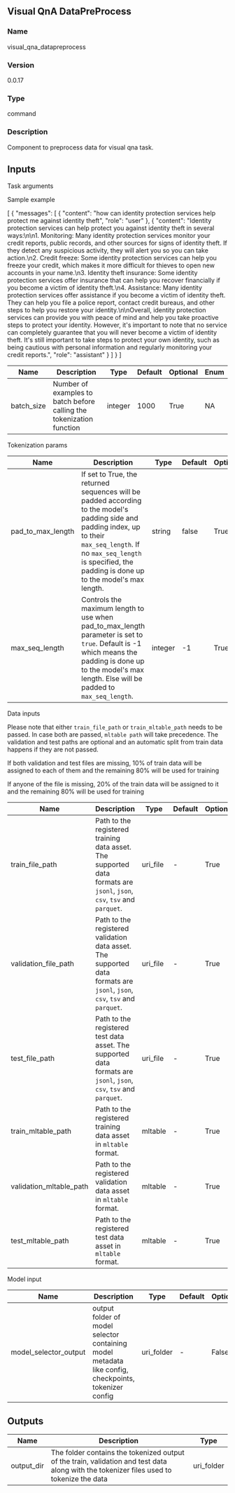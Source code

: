 ## Visual QnA DataPreProcess

### Name 

visual_qna_datapreprocess

### Version 

0.0.17

### Type 

command

### Description 

Component to preprocess data for visual qna task. 

## Inputs 

Task arguments

Sample example

[ { "messages": [ { "content": "how can identity protection services help protect me against identity theft", "role": "user" }, { "content": "Identity protection services can help protect you against identity theft in several ways:\n\n1. Monitoring: Many identity protection services monitor your credit reports, public records, and other sources for signs of identity theft. If they detect any suspicious activity, they will alert you so you can take action.\n2. Credit freeze: Some identity protection services can help you freeze your credit, which makes it more difficult for thieves to open new accounts in your name.\n3. Identity theft insurance: Some identity protection services offer insurance that can help you recover financially if you become a victim of identity theft.\n4. Assistance: Many identity protection services offer assistance if you become a victim of identity theft. They can help you file a police report, contact credit bureaus, and other steps to help you restore your identity.\n\nOverall, identity protection services can provide you with peace of mind and help you take proactive steps to protect your identity. However, it's important to note that no service can completely guarantee that you will never become a victim of identity theft. It's still important to take steps to protect your own identity, such as being cautious with personal information and regularly monitoring your credit reports.", "role": "assistant" } ] } ]

| Name                        | Description                                                                                                                                                                                | Type    | Default | Optional | Enum |
| --------------------------- | ------------------------------------------------------------------------------------------------------------------------------------------------------------------------------------------ | ------- | ------- | -------- | ---- |
| batch_size                  | Number of examples to batch before calling the tokenization function                                                                                                                       | integer | 1000    | True     | NA   |



Tokenization params

| Name              | Description                                                                                                                                                                                                                         | Type    | Default | Optional | Enum              |
| ----------------- | ----------------------------------------------------------------------------------------------------------------------------------------------------------------------------------------------------------------------------------- | ------- | ------- | -------- | ----------------- |
| pad_to_max_length | If set to True, the returned sequences will be padded according to the model's padding side and padding index, up to their `max_seq_length`. If no `max_seq_length` is specified, the padding is done up to the model's max length. | string  | false   | True     | ['true', 'false'] |
| max_seq_length    | Controls the maximum length to use when pad_to_max_length parameter is set to `true`. Default is -1 which means the padding is done up to the model's max length. Else will be padded to `max_seq_length`.                          | integer | -1      | True     | NA                |



Data inputs

Please note that either `train_file_path` or `train_mltable_path` needs to be passed. In case both are passed, `mltable path` will take precedence. The validation and test paths are optional and an automatic split from train data happens if they are not passed.

If both validation and test files are missing, 10% of train data will be assigned to each of them and the remaining 80% will be used for training

If anyone of the file is missing, 20% of the train data will be assigned to it and the remaining 80% will be used for training

| Name                    | Description                                                                                                               | Type     | Default | Optional | Enum |
| ----------------------- | ------------------------------------------------------------------------------------------------------------------------- | -------- | ------- | -------- | ---- |
| train_file_path         | Path to the registered training data asset. The supported data formats are `jsonl`, `json`, `csv`, `tsv` and `parquet`.   | uri_file | -       | True     | NA   |
| validation_file_path    | Path to the registered validation data asset. The supported data formats are `jsonl`, `json`, `csv`, `tsv` and `parquet`. | uri_file | -       | True     | NA   |
| test_file_path          | Path to the registered test data asset. The supported data formats are `jsonl`, `json`, `csv`, `tsv` and `parquet`.       | uri_file | -       | True     | NA   |
| train_mltable_path      | Path to the registered training data asset in `mltable` format.                                                           | mltable  | -       | True     | NA   |
| validation_mltable_path | Path to the registered validation data asset in `mltable` format.                                                         | mltable  | -       | True     | NA   |
| test_mltable_path       | Path to the registered test data asset in `mltable` format.                                                               | mltable  | -       | True     | NA   |



Model input

| Name                  | Description                                                                                          | Type       | Default | Optional | Enum |
| --------------------- | ---------------------------------------------------------------------------------------------------- | ---------- | ------- | -------- | ---- |
| model_selector_output | output folder of model selector containing model metadata like config, checkpoints, tokenizer config | uri_folder | -       | False    | NA   |

## Outputs 

| Name       | Description                                                                                                                              | Type       |
| ---------- | ---------------------------------------------------------------------------------------------------------------------------------------- | ---------- |
| output_dir | The folder contains the tokenized output of the train, validation and test data along with the tokenizer files used to tokenize the data | uri_folder |